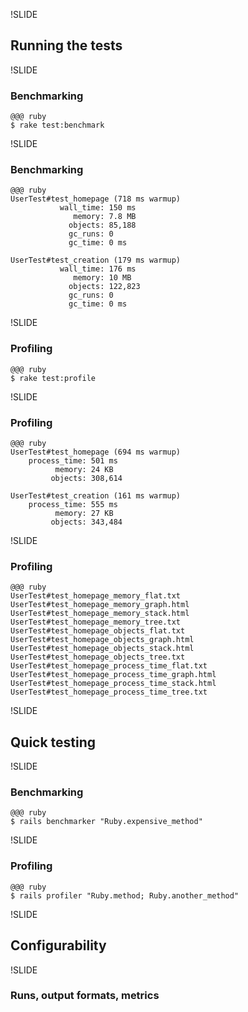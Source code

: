 !SLIDE

## Running the tests

!SLIDE

### Benchmarking

    @@@ ruby
    $ rake test:benchmark

!SLIDE

### Benchmarking

    @@@ ruby
    UserTest#test_homepage (718 ms warmup)
               wall_time: 150 ms
                  memory: 7.8 MB
                 objects: 85,188
                 gc_runs: 0
                 gc_time: 0 ms
    
    UserTest#test_creation (179 ms warmup)
               wall_time: 176 ms
                  memory: 10 MB
                 objects: 122,823
                 gc_runs: 0
                 gc_time: 0 ms

!SLIDE

### Profiling

    @@@ ruby
    $ rake test:profile

!SLIDE

### Profiling

    @@@ ruby
    UserTest#test_homepage (694 ms warmup)
        process_time: 501 ms
              memory: 24 KB
             objects: 308,614
    
    UserTest#test_creation (161 ms warmup)
        process_time: 555 ms
              memory: 27 KB
             objects: 343,484

!SLIDE

### Profiling

    @@@ ruby
    UserTest#test_homepage_memory_flat.txt
    UserTest#test_homepage_memory_graph.html
    UserTest#test_homepage_memory_stack.html
    UserTest#test_homepage_memory_tree.txt
    UserTest#test_homepage_objects_flat.txt
    UserTest#test_homepage_objects_graph.html
    UserTest#test_homepage_objects_stack.html
    UserTest#test_homepage_objects_tree.txt
    UserTest#test_homepage_process_time_flat.txt
    UserTest#test_homepage_process_time_graph.html
    UserTest#test_homepage_process_time_stack.html
    UserTest#test_homepage_process_time_tree.txt

!SLIDE

## Quick testing

!SLIDE

### Benchmarking

    @@@ ruby
    $ rails benchmarker "Ruby.expensive_method"

!SLIDE

### Profiling

    @@@ ruby
    $ rails profiler "Ruby.method; Ruby.another_method"

!SLIDE

## Configurability

!SLIDE

### Runs, output formats, metrics
